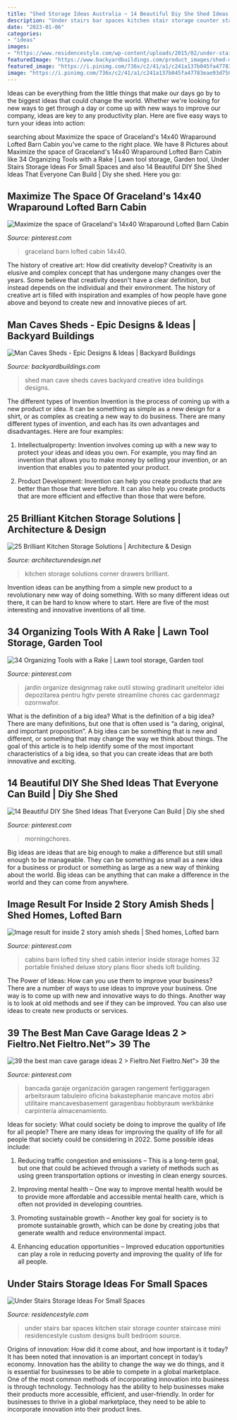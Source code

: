 ```yaml
---
title: "Shed Storage Ideas Australia ~ 14 Beautiful Diy She Shed Ideas That Everyone Can Build"
description: "Under stairs bar spaces kitchen stair storage counter staircase mini residencestyle custom designs built bedroom source"
date: "2023-01-06"
categories:
- "ideas"
images:
- "https://www.residencestyle.com/wp-content/uploads/2015/02/under-stairs-bar.jpg"
featuredImage: "https://www.backyardbuildings.com/product_images/shed-man-cave-1.jpg"
featured_image: "https://i.pinimg.com/736x/c2/41/a1/c241a137b045fa47783eae93d7503a7f--portable-cabins-tiny-house-builders.jpg"
image: "https://i.pinimg.com/736x/c2/41/a1/c241a137b045fa47783eae93d7503a7f--portable-cabins-tiny-house-builders.jpg"
---
```



Ideas can be everything from the little things that make our days go by to the biggest ideas that could change the world. Whether we're looking for new ways to get through a day or come up with new ways to improve our company, ideas are key to any productivity plan. Here are five easy ways to turn your ideas into action: 

	

		
searching about Maximize the space of Graceland&#039;s 14x40 Wraparound Lofted Barn Cabin you've came to the right place. We have 8 Pictures about Maximize the space of Graceland&#039;s 14x40 Wraparound Lofted Barn Cabin like 34 Organizing Tools with a Rake | Lawn tool storage, Garden tool, Under Stairs Storage Ideas For Small Spaces and also 14 Beautiful DIY She Shed Ideas That Everyone Can Build | Diy she shed. Here you go:
		
    
## Maximize The Space Of Graceland&#039;s 14x40 Wraparound Lofted Barn Cabin

<img loading=lazy src="https://i.pinimg.com/736x/40/33/f2/4033f27985860344ae1b9b2f50bd10d1--wraparound-graceland.jpg" onerror="this.onerror=null;this.src='https://tse1.mm.bing.net/th?id=OIP.tjmgh1xEN_rv42Zd9C1WsAAAAA&amp;pid=15.1';" alt="Maximize the space of Graceland&#039;s 14x40 Wraparound Lofted Barn Cabin">

_Source: pinterest.com_

>graceland barn lofted cabin 14x40. 

	

The history of creative art: How did creativity develop?
Creativity is an elusive and complex concept that has undergone many changes over the years. Some believe that creativity doesn't have a clear definition, but instead depends on the individual and their environment. The history of creative art is filled with inspiration and examples of how people have gone above and beyond to create new and innovative pieces of art.

    
## Man Caves Sheds - Epic Designs &amp; Ideas | Backyard Buildings

<img loading=lazy src="https://www.backyardbuildings.com/product_images/shed-man-cave-1.jpg" onerror="this.onerror=null;this.src='https://tse4.mm.bing.net/th?id=OIP.l1z9ANbav-rcjAIL5GAAbAHaGl&amp;pid=15.1';" alt="Man Caves Sheds - Epic Designs &amp; Ideas | Backyard Buildings">

_Source: backyardbuildings.com_

>shed man cave sheds caves backyard creative idea buildings designs. 

	

The different types of Invention
Invention is the process of coming up with a new product or idea. It can be something as simple as a new design for a shirt, or as complex as creating a new way to do business. There are many different types of invention, and each has its own advantages and disadvantages. Here are four examples: 
1. Intellectualproperty: Invention involves coming up with a new way to protect your ideas and ideas you own. For example, you may find an invention that allows you to make money by selling your invention, or an invention that enables you to patented your product. 

2. Product Development: Invention can help you create products that are better than those that were before. It can also help you create products that are more efficient and effective than those that were before. 


    
## 25 Brilliant Kitchen Storage Solutions | Architecture &amp; Design

<img loading=lazy src="https://cdn.architecturendesign.net/wp-content/uploads/2014/09/25-Mullet-Cabinetry-Kitchen-Corner-Drawers.jpg" onerror="this.onerror=null;this.src='https://tse4.mm.bing.net/th?id=OIP.748ptL36zV8QrA8u0XiEhAHaJ3&amp;pid=15.1';" alt="25 Brilliant Kitchen Storage Solutions | Architecture &amp; Design">

_Source: architecturendesign.net_

>kitchen storage solutions corner drawers brilliant. 

	

Invention ideas can be anything from a simple new product to a revolutionary new way of doing something. With so many different ideas out there, it can be hard to know where to start. Here are five of the most interesting and innovative inventions of all time.

    
## 34 Organizing Tools With A Rake | Lawn Tool Storage, Garden Tool

<img loading=lazy src="https://i.pinimg.com/736x/c3/93/3e/c3933e61bc31bfde8f80987d635b4ee0.jpg" onerror="this.onerror=null;this.src='https://tse4.mm.bing.net/th?id=OIP.hJb1k23dGkGP-r67DZ6o4wHaJ3&amp;pid=15.1';" alt="34 Organizing Tools with a Rake | Lawn tool storage, Garden tool">

_Source: pinterest.com_

>jardin organize designmag rake outil stowing gradinarit uneltelor idei depozitarea pentru hgtv perete streamline chores cac gardenmagz ozornwafor. 

	

What is the definition of a big idea?
What is the definition of a big idea? There are many definitions, but one that is often used is “a daring, original, and important proposition”. A big idea can be something that is new and different, or something that may change the way we think about things. The goal of this article is to help identify some of the most important characteristics of a big idea, so that you can create ideas that are both innovative and exciting.

    
## 14 Beautiful DIY She Shed Ideas That Everyone Can Build | Diy She Shed

<img loading=lazy src="https://i.pinimg.com/736x/a4/03/04/a40304e192641951611475ae6330b9fd.jpg" onerror="this.onerror=null;this.src='https://tse3.mm.bing.net/th?id=OIP.H0vdiYsJtPUXr-yrlpn2HQHaQS&amp;pid=15.1';" alt="14 Beautiful DIY She Shed Ideas That Everyone Can Build | Diy she shed">

_Source: pinterest.com_

>morningchores. 

	

Big ideas are ideas that are big enough to make a difference but still small enough to be manageable. They can be something as small as a new idea for a business or product or something as large as a new way of thinking about the world. Big ideas can be anything that can make a difference in the world and they can come from anywhere.

    
## Image Result For Inside 2 Story Amish Sheds | Shed Homes, Lofted Barn

<img loading=lazy src="https://i.pinimg.com/736x/c2/41/a1/c241a137b045fa47783eae93d7503a7f--portable-cabins-tiny-house-builders.jpg" onerror="this.onerror=null;this.src='https://tse3.mm.bing.net/th?id=OIP.q-5UF4wN9ttCfOPSGy7-xwHaE7&amp;pid=15.1';" alt="Image result for inside 2 story amish sheds | Shed homes, Lofted barn">

_Source: pinterest.com_

>cabins barn lofted tiny shed cabin interior inside storage homes 32 portable finished deluxe story plans floor sheds loft building. 

	

The Power of Ideas: How can you use them to improve your business?
There are a number of ways to use ideas to improve your business. One way is to come up with new and innovative ways to do things. Another way is to look at old methods and see if they can be improved. You can also use ideas to create new products or services.

    
## 39 The Best Man Cave Garage Ideas 2 &gt; Fieltro.Net Fieltro.Net”&gt; 39 The

<img loading=lazy src="https://i.pinimg.com/736x/62/3b/24/623b240b1fc69a2b20005dae1d70c451.jpg" onerror="this.onerror=null;this.src='https://tse4.mm.bing.net/th?id=OIP.mnCste-3MSkUYb5fouyTewHaJ4&amp;pid=15.1';" alt="39 the best man cave garage ideas 2 &gt; Fieltro.Net Fieltro.Net”&gt; 39 the">

_Source: pinterest.com_

>bancada garaje organización garagen rangement fertiggaragen arbeitsraum tabuleiro oficina bakastephanie mancave motos abri utilitaire mancavesbasement garagenbau hobbyraum werkbänke carpintería almacenamiento. 

	

Ideas for society: What could society be doing to improve the quality of life for all people?
There are many ideas for improving the quality of life for all people that society could be considering in 2022. Some possible ideas include: 
1. Reducing traffic congestion and emissions – This is a long-term goal, but one that could be achieved through a variety of methods such as using green transportation options or investing in clean energy sources. 

2. Improving mental health – One way to improve mental health would be to provide more affordable and accessible mental health care, which is often not provided in developing countries. 

3. Promoting sustainable growth – Another key goal for society is to promote sustainable growth, which can be done by creating jobs that generate wealth and reduce environmental impact. 

4. Enhancing education opportunities – Improved education opportunities can play a role in reducing poverty and improving the quality of life for all people. 


    
## Under Stairs Storage Ideas For Small Spaces

<img loading=lazy src="https://www.residencestyle.com/wp-content/uploads/2015/02/under-stairs-bar.jpg" onerror="this.onerror=null;this.src='https://tse3.mm.bing.net/th?id=OIP.L5X44VlpfsqRJvP-vMPR6QHaFw&amp;pid=15.1';" alt="Under Stairs Storage Ideas For Small Spaces">

_Source: residencestyle.com_

>under stairs bar spaces kitchen stair storage counter staircase mini residencestyle custom designs built bedroom source. 

	

Origins of innovation: How did it come about, and how important is it today?
It has been noted that innovation is an important concept in today’s economy. Innovation has the ability to change the way we do things, and it is essential for businesses to be able to compete in a global marketplace. One of the most common methods of incorporating innovation into business is through technology. Technology has the ability to help businesses make their products more accessible, efficient, and user-friendly. In order for businesses to thrive in a global marketplace, they need to be able to incorporate innovation into their product lines.

